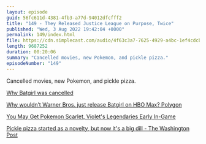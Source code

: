```yaml
---
layout: episode
guid: 56fc611d-4381-4fb3-a77d-94012dfcfff2
title: "149 - They Released Justice League on Purpose, Twice"
published: "Wed, 3 Aug 2022 19:42:04 +0000"
permalink: 149/index.html
file: https://cdn.simplecast.com/audio/4f63c3a7-7625-4929-a4bc-1ef4cdcbca06/episodes/04ecdfe2-8ffa-4879-94f4-9d2557cac74c/audio/31f8b5a2-8cad-42b9-ae72-f568e5bda71c/default_tc.mp3?aid=rss_feed&feed=7Rzwf7P6
length: 9687252
duration: 00:20:06
summary: "Cancelled movies, new Pokemon, and pickle pizza."
episodeNumber: "149"
---
```


Cancelled movies, new Pokemon, and pickle pizza.

[Why Batgirl was cancelled](https://www.digitalspy.com/movies/a40791844/batgirl-movie-cancelled-why/)

[Why wouldn’t Warner Bros. just release Batgirl on HBO Max? Polygon](https://www.polygon.com/23290387/batgirl-hbo-max-canceled-streaming-movies)

[You May Get Pokemon Scarlet, Violet's Legendaries Early In-Game](https://kotaku.com/pokemon-scarlet-violet-legendaries-motorcycle-switch-1849362675)

[Pickle pizza started as a novelty, but now it's a big dill - The Washington Post](https://www.washingtonpost.com/food/2022/07/31/pickles-are-pizza-topping-you-didnt-know-you-needed/)
